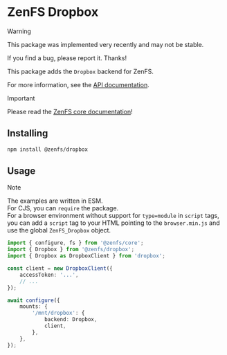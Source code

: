 # ZenFS Dropbox

> [!WARNING]
> This package was implemented very recently and may not be stable.
>
> If you find a bug, please report it. Thanks!

This package adds the `Dropbox` backend for ZenFS.

For more information, see the [API documentation](https://zenfs.dev/dropbox).

> [!IMPORTANT]
> Please read the [ZenFS core documentation](https://zenfs.dev/core)!

## Installing

```sh
npm install @zenfs/dropbox
```

## Usage

> [!NOTE]
> The examples are written in ESM.  
> For CJS, you can `require` the package.  
> For a browser environment without support for `type=module` in `script` tags, you can add a `script` tag to your HTML pointing to the `browser.min.js` and use the global `ZenFS_Dropbox` object.

```ts
import { configure, fs } from '@zenfs/core';
import { Dropbox } from '@zenfs/dropbox';
import { Dropbox as DropboxClient } from 'dropbox';

const client = new DropboxClient({
	accessToken: '...',
	// ...
});

await configure({
	mounts: {
		'/mnt/dropbox': {
			backend: Dropbox,
			client,
		},
	},
});
```
